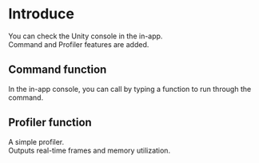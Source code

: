 # Introduce
You can check the Unity console in the in-app.  
Command and Profiler features are added.

## Command function
In the in-app console, you can call by typing a function to run through the command.

## Profiler function
A simple profiler.  
Outputs real-time frames and memory utilization.
